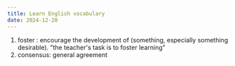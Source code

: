 ```yaml
---
title: Learn English vocabulary
date: 2024-12-20
---
```


1. foster : encourage the development of (something, especially something desirable). "the teacher's task is to foster learning"
2. consensus: general agreement 
